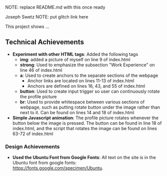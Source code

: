 NOTE: replace README.md with this once ready

Joseph Swetz
NOTE: put glitch link here

This project shows ...

## Technical Achievements
- **Experiment with other HTML tags**: Added the following tags
    - **img**: added a picture of myself on line 9 of index.html
    - **strong**: Used to emphasize the subsection "Work Experience" on line 46 of index.html
    - **a**: Used to create anchors to the separate sections of the webpage
        - Anchor links are located on lines 11-13 of index.html 
        - Anchors are defined on lines 16, 43, and 55 of index.html
    - **button**: Used to create input trigger so user can continuously rotate the profile picture
    - **br**: Used to provide whitespace between various sections of webpage, such as putting rotate 
    button under the image rather than next to it. Can be found on lines 14 and 18 of index.html
- **Simple Javascript animation**: The profile picture rotates whenever the button below 
    the image is pressed. The button can be found in line 18 of index.html, and the script
    that rotates the image can be found on lines 63-72 of index.html

### Design Achievements
- **Used the Ubuntu Font from Google Fonts**: All text on the site is in the Ubuntu font from google 
fonts: https://fonts.google.com/specimen/Ubuntu.